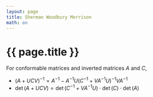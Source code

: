 ```yaml
---
layout: page
title: Sherman Woodbury Morrison
math: on
---
```


# {{ page.title }}

For conformable matrices and inverted matrices $A$ and $C$,

- $(A + UCV)^{-1} = A^{-1} - A^{-1} U (C ^{-1} + VA^{-1}U)^{-1} V A^{-1}$
- $\det(A + UCV) = \det(C^{-1} + V A^{-1} U) \cdot \det(C) \cdot \det(A)$
